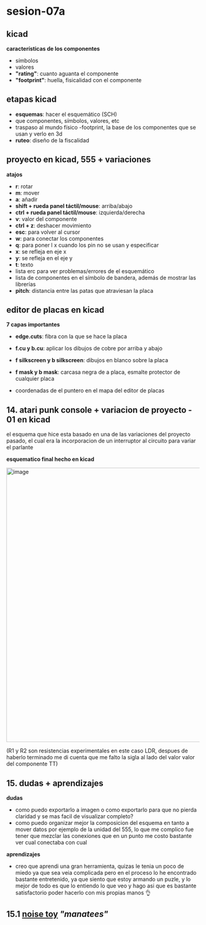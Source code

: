 # sesion-07a

## kicad

__características de los componentes__

- símbolos
- valores
- __"rating"__: cuanto aguanta el componente
- __"footprint"__: huella, fisicalidad con el componente

## etapas kicad

- __esquemas__: hacer el esquemático (SCH)
 - que componentes, símbolos, valores, etc
- traspaso al mundo físico
 -footprint, la base de los componentes que se usan y verlo en 3d
- __ruteo__: diseño de la fiscalidad 

## proyecto en kicad, 555 + variaciones

__atajos__

- __r__: rotar
- __m__: mover
- __a__: añadir
- __shift + rueda panel táctil/mouse__: arriba/abajo
- __ctrl + rueda panel táctil/mouse__: izquierda/derecha
- __v__: valor del componente
- __ctrl + z__: deshacer movimiento
- __esc__: para volver al cursor
- __w__: para conectar los componentes
- __q__: para poner l x cuando los pin no se usan y especificar
- __x__: se refleja en  eje x
- __y__: se refleja en el eje y
- __t__: texto
- lista erc para ver problemas/errores de el esquemático
- lista de componentes en el símbolo de bandera, además de mostrar las librerías
- __pitch__: distancia entre las patas que atraviesan la placa

## editor de placas en kicad

__7 capas importantes__

- __edge.cuts__: fibra con la que se hace la placa
- __f.cu y b.cu__: aplicar los dibujos de cobre por arriba y abajo
- __f silkscreen y b silkscreen__: dibujos en blanco sobre la placa
- __f mask y b mask__: carcasa negra de a placa, esmalte protector de cualquier placa

- coordenadas de el puntero en el mapa del editor de placas
  
## 14. atari punk console + variacion de proyecto - 01 en kicad

el esquema que hice esta basado en una de las variaciones del proyecto pasado, el cual era la incorporacion de un interruptor al circuito para variar el parlante

__esquematico final hecho en kicad__

<img width="715" alt="image" src="https://github.com/user-attachments/assets/9d5354af-04d2-4b84-9b90-760360470422" />

(R1 y R2 son resistencias experimentales en este caso LDR, despues de haberlo terminado me di cuenta que me falto la sigla al lado del valor valor del componente TT)

## 15. dudas + aprendizajes

__dudas__

- como puedo exportarlo a imagen o como exportarlo para que no pierda claridad y se mas facil de visualizar completo?
- como puedo organizar mejor la composicion del esquema en tanto a mover datos por ejemplo de la unidad del 555, lo que me complico fue tener que mezclar las conexiones que en un punto me costo bastante ver cual conectaba con cual

__aprendizajes__

- creo que aprendi una gran herramienta, quizas le tenia un poco de miedo ya que sea veia complicada pero en el proceso lo he encontrado bastante entretenido, ya que siento que estoy armando un puzle, y lo mejor de todo es que lo entiendo lo que veo y hago asi que es bastante satisfactorio poder hacerlo con mis propias manos 👌

## 15.1 [noise toy](https://loudobjects.bandcamp.com/album/noise-toys) ___"manatees"___


